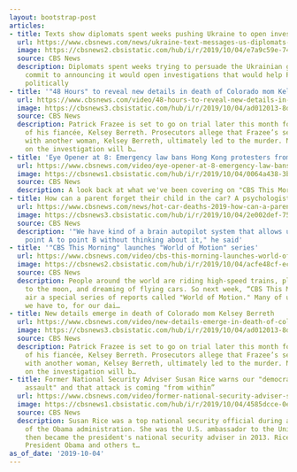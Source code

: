 ```yaml
---
layout: bootstrap-post
articles:
- title: Texts show diplomats spent weeks pushing Ukraine to open investigations
  url: https://www.cbsnews.com/news/ukraine-text-messages-us-diplomats-push-ukraine-investigate-into-joe-hunter-biden-texts-show-impeachment-inquiry/
  image: https://cbsnews2.cbsistatic.com/hub/i/r/2019/10/04/e7a9c59e-74b8-4f87-aab1-dd24833cf6bf/thumbnail/1200x630/2adf63aaa0215f259023d5fff3de7bc9/ap-19268681009473.jpg
  source: CBS News
  description: Diplomats spent weeks trying to persuade the Ukrainian government to
    commit to announcing it would open investigations that would help President Trump
    politically
- title: '"48 Hours" to reveal new details in death of Colorado mom Kelsey Berreth'
  url: https://www.cbsnews.com/video/48-hours-to-reveal-new-details-in-death-of-colorado-mom-kelsey-berreth/
  image: https://cbsnews3.cbsistatic.com/hub/i/r/2019/10/04/ad012013-8d93-4a43-8267-e4208f48e456/thumbnail/1200x630/0882ad98962e1a8f86ba32929a827f45/1004-ctm-48hourskelseyberreth-battiste-1946084-640x360.jpg
  source: CBS News
  description: Patrick Frazee is set to go on trial later this month for the murder
    of his fiancée, Kelsey Berreth. Prosecutors allege that Frazee’s secret relationship
    with another woman, Kelsey Berreth, ultimately led to the murder. New details
    on the investigation will b…
- title: 'Eye Opener at 8: Emergency law bans Hong Kong protesters from wearing masks'
  url: https://www.cbsnews.com/video/eye-opener-at-8-emergency-law-bans-hong-kong-protesters-from-wearing-masks/
  image: https://cbsnews1.cbsistatic.com/hub/i/r/2019/10/04/0064a438-3b5c-42dc-b630-d76b85a5d60a/thumbnail/1200x630/e17945f91162def6f1a44572488dfe80/ctm-eyeopener8-1946059-640x360.jpg
  source: CBS News
  description: A look back at what we've been covering on "CBS This Morning."
- title: How can a parent forget their child in the car? A psychologist explains
  url: https://www.cbsnews.com/news/hot-car-deaths-2019-how-can-a-parent-forget-their-child-in-the-car-a-psychologist-explains/
  image: https://cbsnews3.cbsistatic.com/hub/i/r/2019/10/04/2e002def-758e-41de-b03f-c539f9a4fe28/thumbnail/1200x630/eb0470e4f53929bf47434793eac6d77d/1004-ctm-hotcardeaths-vancleave-1946036-640x360.jpg
  source: CBS News
  description: '"We have kind of a brain autopilot system that allows us to go from
    point A to point B without thinking about it," he said'
- title: '"CBS This Morning" launches "World of Motion" series'
  url: https://www.cbsnews.com/video/cbs-this-morning-launches-world-of-motion-series/
  image: https://cbsnews2.cbsistatic.com/hub/i/r/2019/10/04/acfe48cf-eccb-476e-ba20-8e74ca2762bc/thumbnail/1200x630/112fa1aef8bd0778859d4ca9bac1326e/1004-ctm-womteasepiece-1946089-640x360.jpg
  source: CBS News
  description: People around the world are riding high-speed trains, planning missions
    to the moon, and dreaming of flying cars. So next week, “CBS This Morning” will
    air a special series of reports called "World of Motion." Many of us travel because
    we have to, for our dai…
- title: New details emerge in death of Colorado mom Kelsey Berreth
  url: https://www.cbsnews.com/video/new-details-emerge-in-death-of-colorado-mom-kelsey-berreth/
  image: https://cbsnews3.cbsistatic.com/hub/i/r/2019/10/04/ad012013-8d93-4a43-8267-e4208f48e456/thumbnail/1200x630/0882ad98962e1a8f86ba32929a827f45/1004-ctm-48hourskelseyberreth-battiste-1946084-640x360.jpg
  source: CBS News
  description: Patrick Frazee is set to go on trial later this month for the murder
    of his fiancée, Kelsey Berreth. Prosecutors allege that Frazee’s secret relationship
    with another woman, Kelsey Berreth, ultimately led to the murder. New details
    on the investigation will b…
- title: Former National Security Adviser Susan Rice warns our "democracy is under
    assault" and that attack is coming "from within”
  url: https://www.cbsnews.com/video/former-national-security-adviser-susan-rice-warns-our-democracy-is-under-assault-and-that-attack-is-coming-from-within/
  image: https://cbsnews1.cbsistatic.com/hub/i/r/2019/10/04/4585dcce-0e99-423a-8a20-991c63491a57/thumbnail/1200x630/83cd70feabd09a2fca39984d89f44041/1004-ctm-susanriceqa-1946078-640x360.jpg
  source: CBS News
  description: Susan Rice was a top national security official during all eight years
    of the Obama administration. She was the U.S. ambassador to the United Nations,
    then became the president's national security adviser in 2013. Rice worked with
    President Obama and others t…
as_of_date: '2019-10-04'
---
```


